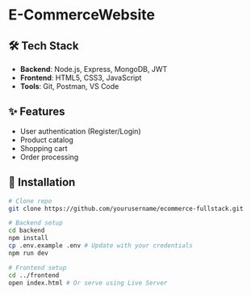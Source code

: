 # E-CommerceWebsite

## 🛠️ Tech Stack
- **Backend**: Node.js, Express, MongoDB, JWT
- **Frontend**: HTML5, CSS3, JavaScript
- **Tools**: Git, Postman, VS Code

## ✨ Features
- User authentication (Register/Login)
- Product catalog
- Shopping cart
- Order processing

## 🚀 Installation
```bash
# Clone repo
git clone https://github.com/yourusername/ecommerce-fullstack.git

# Backend setup
cd backend
npm install
cp .env.example .env # Update with your credentials
npm run dev

# Frontend setup
cd ../frontend
open index.html # Or serve using Live Server
